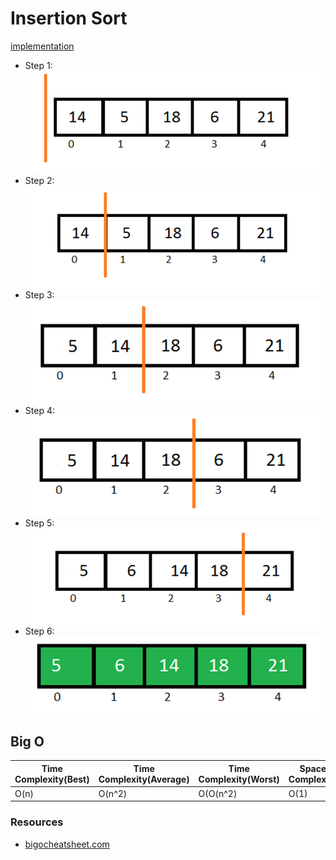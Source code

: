 # Insertion Sort
[implementation](./index.js)

* Step 1:
![Insertion_sort](../assets/img/Python-Insertion-Sort-1.png)
* Step 2:
![Insertion_sort](../assets/img/Python-Insertion-Sort-2.png)
* Step 3:
![Insertion_sort](../assets/img/Python-Insertion-Sort-3.png)
* Step 4:
![Insertion_sort](../assets/img/Python-Insertion-Sort-4.png)
* Step 5:
![Insertion_sort](../assets/img/Python-Insertion-Sort-5.png)
* Step 6:
![Insertion_sort](../assets/img/Python-Insertion-Sort-6.png)

## Big O

| Time Complexity(Best) | Time Complexity(Average) | Time Complexity(Worst) | Space Complexity |
| ------------- | ------------- | ------------- | ------------- |
| O(n)    | O(n^2)    | O(O(n^2)    | O(1)          |

### Resources
* [bigocheatsheet.com](http://bigocheatsheet.com/)
